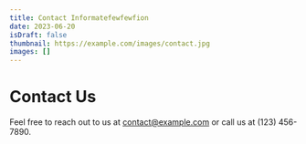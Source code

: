 ```yaml
---
title: Contact Informatefewfewfion
date: 2023-06-20
isDraft: false
thumbnail: https://example.com/images/contact.jpg
images: []
---
```


# Contact Us

Feel free to reach out to us at contact@example.com or call us at (123) 456-7890.